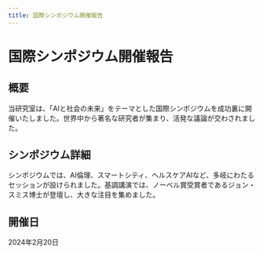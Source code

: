 ```yaml
---
title: 国際シンポジウム開催報告
---
```


# 国際シンポジウム開催報告

## 概要

当研究室は、「AIと社会の未来」をテーマとした国際シンポジウムを成功裏に開催いたしました。世界中から著名な研究者が集まり、活発な議論が交わされました。

## シンポジウム詳細

シンポジウムでは、AI倫理、スマートシティ、ヘルスケアAIなど、多岐にわたるセッションが設けられました。基調講演では、ノーベル賞受賞者であるジョン・スミス博士が登壇し、大きな注目を集めました。

## 開催日

2024年2月20日 